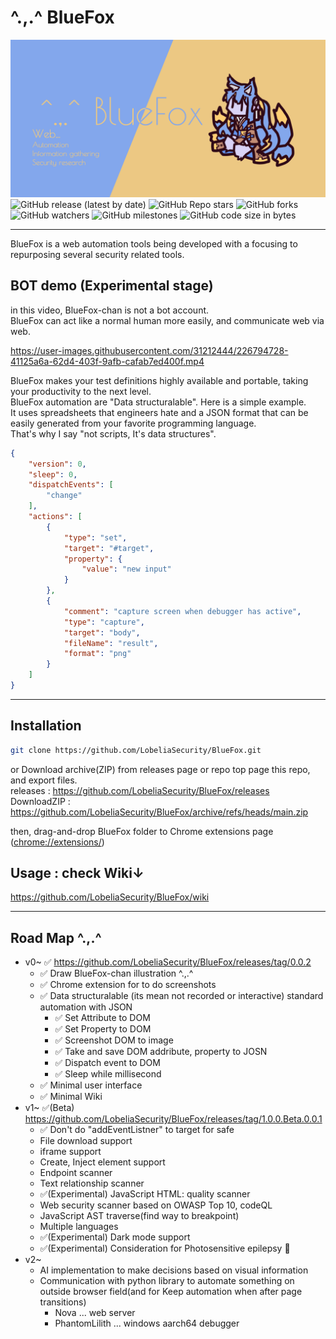 # ^.,.^ BlueFox

<div align="center">
<img src="https://github.com/LobeliaSecurity/BlueFox/raw/main/media/SocialPreview.png">
</div>

<div>
<img alt="GitHub release (latest by date)" src="https://img.shields.io/github/v/release/LobeliaSecurity/BlueFox?style=social">
<img alt="GitHub Repo stars" src="https://img.shields.io/github/stars/LobeliaSecurity/BlueFox?style=social">
<img alt="GitHub forks" src="https://img.shields.io/github/forks/LobeliaSecurity/BlueFox?style=social">
<img alt="GitHub watchers" src="https://img.shields.io/github/watchers/LobeliaSecurity/BlueFox?style=social">
<img alt="GitHub milestones" src="https://img.shields.io/github/milestones/open/LobeliaSecurity/BlueFox?style=social">
<img alt="GitHub code size in bytes" src="https://img.shields.io/github/languages/code-size/LobeliaSecurity/BlueFox?style=social">
</div>
<hr>

BlueFox is a web automation tools being developed with a focusing to repurposing several security related tools.

## BOT demo (Experimental stage)
in this video, BlueFox-chan is not a bot account.  
BlueFox can act like a normal human more easily, and communicate web via web.
<div>

https://user-images.githubusercontent.com/31212444/226794728-41125a6a-62d4-403f-9afb-cafab7ed400f.mp4

</div>

BlueFox makes your test definitions highly available and portable, taking your productivity to the next level.  
BlueFox automation are "Data structuralable". Here is a simple example.  
It uses spreadsheets that engineers hate and a JSON format that can be easily generated from your favorite programming language.  
That's why I say "not scripts, It's data structures".

```JSON
{
    "version": 0,
    "sleep": 0,
    "dispatchEvents": [
        "change"
    ],
    "actions": [
        {
            "type": "set",
            "target": "#target",
            "property": {
                "value": "new input"
            }
        },
        {
            "comment": "capture screen when debugger has active",
            "type": "capture",
            "target": "body",
            "fileName": "result",
            "format": "png"
        }
    ]
}
```

<hr>

## Installation

```bash
git clone https://github.com/LobeliaSecurity/BlueFox.git
```

or Download archive(ZIP) from releases page or repo top page this repo, and export files.  
releases : https://github.com/LobeliaSecurity/BlueFox/releases  
DownloadZIP : https://github.com/LobeliaSecurity/BlueFox/archive/refs/heads/main.zip

then, drag-and-drop BlueFox folder to Chrome extensions page (<a href="chrome://extensions/" target="_blank">chrome://extensions/</a>)

## Usage : check Wiki↓

<a href="https://github.com/LobeliaSecurity/BlueFox/wiki" target="_blank">https://github.com/LobeliaSecurity/BlueFox/wiki</a>

<hr>

## Road Map ^.,.^

- v0~ ✅ https://github.com/LobeliaSecurity/BlueFox/releases/tag/0.0.2
  - ✅ Draw BlueFox-chan illustration ^.,.^
  - ✅ Chrome extension for to do screenshots
  - ✅ Data structuralable (its mean not recorded or interactive) standard automation with JSON
    - ✅ Set Attribute to DOM
    - ✅ Set Property to DOM
    - ✅ Screenshot DOM to image
    - ✅ Take and save DOM addribute, property to JOSN
    - ✅ Dispatch event to DOM
    - ✅ Sleep while millisecond
  - ✅ Minimal user interface
  - ✅ Minimal Wiki
- v1~ ✅(Beta) https://github.com/LobeliaSecurity/BlueFox/releases/tag/1.0.0.Beta.0.0.1
  - ✅ Don't do "addEventListner" to target for safe
  - File download support
  - iframe support
  - Create, Inject element support
  - Endpoint scanner
  - Text relationship scanner
  - ✅(Experimental) JavaScript HTML: quality scanner
  - Web security scanner based on OWASP Top 10, codeQL
  - JavaScript AST traverse(find way to breakpoint)
  - Multiple languages
  - ✅(Experimental) Dark mode support
  - ✅(Experimental) Consideration for Photosensitive epilepsy 👀
- v2~
  - AI implementation to make decisions based on visual information
  - Communication with python library to automate something on outside browser field(and for Keep automation when after page transitions)
    - Nova ... web server
    - PhantomLilith ... windows aarch64 debugger

